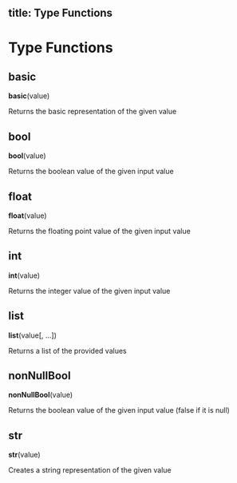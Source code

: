 title: Type Functions
---

# Type Functions

## basic

**basic**(value)

Returns the basic representation of the given value

## bool

**bool**(value)

Returns the boolean value of the given input value

## float

**float**(value)

Returns the floating point value of the given input value

## int

**int**(value)

Returns the integer value of the given input value

## list

**list**(value[, ...])

Returns a list of the provided values

## nonNullBool

**nonNullBool**(value)

Returns the boolean value of the given input value (false if it is null)

## str

**str**(value)

Creates a string representation of the given value

